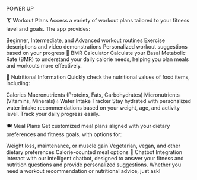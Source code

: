 POWER UP

🏋️ Workout Plans
Access a variety of workout plans tailored to your fitness level and goals. The app provides:

Beginner, Intermediate, and Advanced workout routines
Exercise descriptions and video demonstrations
Personalized workout suggestions based on your progress
🧮 BMR Calculator
Calculate your Basal Metabolic Rate (BMR) to understand your daily calorie needs, helping you plan meals and workouts more effectively.

🍎 Nutritional Information
Quickly check the nutritional values of food items, including:

Calories
Macronutrients (Proteins, Fats, Carbohydrates)
Micronutrients (Vitamins, Minerals)
💧 Water Intake Tracker
Stay hydrated with personalized water intake recommendations based on your weight, age, and activity level. Track your daily progress easily.

🍽️ Meal Plans
Get customized meal plans aligned with your dietary preferences and fitness goals, with options for:

Weight loss, maintenance, or muscle gain
Vegetarian, vegan, and other dietary preferences
Calorie-counted meal options
💬 Chatbot Integration
Interact with our intelligent chatbot, designed to answer your fitness and nutrition questions and provide personalized suggestions. Whether you need a workout recommendation or nutritional advice, just ask!
